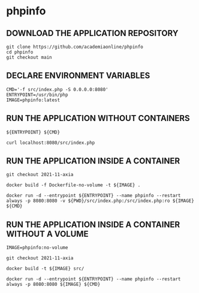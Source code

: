 # phpinfo

## DOWNLOAD THE APPLICATION REPOSITORY
```
git clone https://github.com/academiaonline/phpinfo
cd phpinfo
git checkout main
```
## DECLARE ENVIRONMENT VARIABLES
```
CMD='-f src/index.php -S 0.0.0.0:8080'
ENTRYPOINT=/usr/bin/php
IMAGE=phpinfo:latest
```
## RUN THE APPLICATION WITHOUT CONTAINERS
```
${ENTRYPOINT} ${CMD}
```
```
curl localhost:8080/src/index.php
```
## RUN THE APPLICATION INSIDE A CONTAINER
```
git checkout 2021-11-axia
```
```
docker build -f Dockerfile-no-volume -t ${IMAGE} .
```
```
docker run -d --entrypoint ${ENTRYPOINT} --name phpinfo --restart always -p 8080:8080 -v ${PWD}/src/index.php:/src/index.php:ro ${IMAGE} ${CMD}
```
## RUN THE APPLICATION INSIDE A CONTAINER WITHOUT A VOLUME
```
IMAGE=phpinfo:no-volume
```
```
git checkout 2021-11-axia
```
```
docker build -t ${IMAGE} src/
```
```
docker run -d --entrypoint ${ENTRYPOINT} --name phpinfo --restart always -p 8080:8080 ${IMAGE} ${CMD}
```
